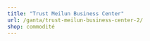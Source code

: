 ```yaml
---
title: "Trust Meilun Business Center"
url: /ganta/trust-meilun-business-center-2/
shop: commodité
---
```

